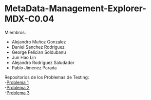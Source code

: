 # MetaData-Management-Explorer-MDX-C0.04
Miembros:
- Alejandro Muñoz Gonzalez
- Daniel Sanchez Rodriguez
- George Felician Soldubanu
- Jun Hao Lin
- Alejandro Rodriguez Saludador
- Pablo Jimenez Parada

Repositorios de los Problemas de Testing:   
-[Problema 1](https://github.com/PabloJimm/ISO2-2024-C04Testing-P1)  
-[Problema 2](https://github.com/PabloJimm/ISO2-2024-C04Testing-P2)  
-[Problema 3](https://github.com/PabloJimm/ISO2-2024-C04Testing-P3)
